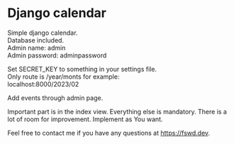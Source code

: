 # Django calendar

Simple django calendar.  
Database included.  
Admin name: admin  
Admin password: adminpassword

Set SECRET_KEY to something in your settings file.  
Only route is /year/monts for example:  
localhost:8000/2023/02

Add events through admin page.

Important part is in the index view. Everything else is mandatory.
There is a lot of room for improvement. Implement as You want.

Feel free to contact me if you have any questions at https://fswd.dev.
